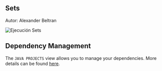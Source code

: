 ## Sets
Autor: Alexander Beltran

![Ejecución Sets](./Imagen/Sets.png)


## Dependency Management

The `JAVA PROJECTS` view allows you to manage your dependencies. More details can be found [here](https://github.com/microsoft/vscode-java-dependency#manage-dependencies).
